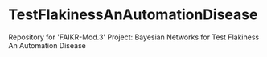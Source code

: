 # TestFlakinessAnAutomationDisease
Repository for 'FAIKR-Mod.3' Project: Bayesian Networks for Test Flakiness An Automation Disease
